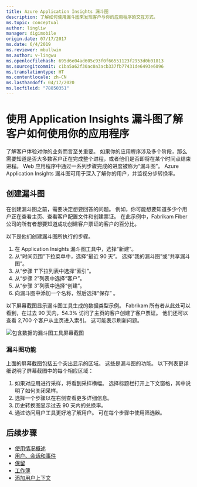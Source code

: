 ```yaml
---
title: Azure Application Insights 漏斗图
description: 了解如何使用漏斗图来发现客户与你的应用程序的交互方式。
ms.topic: conceptual
author: lingliw
manager: digimobile
origin.date: 07/17/2017
ms.date: 6/4/2019
ms.reviewer: mbullwin
ms.author: v-lingwu
ms.openlocfilehash: 695d6e04ad605c93f0f66551123f2953d0b01813
ms.sourcegitcommit: c1ba5a62f30ac0a3acb337fb77431de6493e6096
ms.translationtype: HT
ms.contentlocale: zh-CN
ms.lasthandoff: 04/17/2020
ms.locfileid: "78850351"
---
```

# <a name="discover-how-customers-are-using-your-application-with-application-insights-funnels"></a>使用 Application Insights 漏斗图了解客户如何使用你的应用程序

了解客户体验对你的业务而言至关重要。 如果你的应用程序涉及多个阶段，那么需要知道是否大多数客户正在完成整个进程，或者他们是否即将在某个时间点结束进程。 Web 应用程序中通过一系列步骤完成的进度被称为“漏斗图”。  Azure Application Insights 漏斗图可用于深入了解你的用户，并监视分步转换率。 

## <a name="create-your-funnel"></a>创建漏斗图
在创建漏斗图之前，需要决定想要回答的问题。 例如，你可能想要知道多少个用户正在查看主页、查看客户配置文件和创建票证。 在此示例中，Fabrikam Fiber 公司的所有者想要知道成功创建客户票证的客户的百分比。

以下是他们创建漏斗图所执行的步骤。

1. 在 Application Insights 漏斗图工具中，选择“新建”。 
1. 从“时间范围”下拉菜单中，选择“最近 90 天”。   选择“我的漏斗图”或“共享漏斗图”。  
1. 从“步骤 1”下拉列表中选择“索引”。 
1. 从“步骤 2”列表中选择“客户”。  
1. 从“步骤 3”列表中选择“创建”。  
1. 向漏斗图中添加一个名称，然后选择“保存”  。

以下屏幕截图显示漏斗图工具生成的数据类型示例。 Fabrikam 所有者从此处可以看到，在过去 90 天内，54.3% 访问了主页的客户创建了客户票证。 他们还可以查看 2,700 个客户从主页进入索引。 这可能表示刷新问题。


![包含数据的漏斗图工具屏幕截图](media/usage-funnels/funnel1.png)

### <a name="funnels-features"></a>漏斗图功能
上面的屏幕截图包括五个突出显示的区域。 这些是漏斗图的功能。 以下列表更详细说明了屏幕截图中的每个相应区域：
1. 如果对应用进行采样，将看到采样横幅。 选择标题栏打开上下文窗格，其中说明了如何关闭采样。 
3. 选择一个步骤以在右侧查看更多详细信息。 
4. 历史转换图显示过去 90 天内的兑换率。 
5. 通过访问用户工具更好地了解用户。 可在每个步骤中使用筛选器。 

## <a name="next-steps"></a>后续步骤
  * [使用情况概述](usage-overview.md)
  * [用户、会话和事件](usage-segmentation.md)
  * [保留](usage-retention.md)
  * [工作簿](../../azure-monitor/app/usage-workbooks.md)
  * [添加用户上下文](usage-send-user-context.md)





